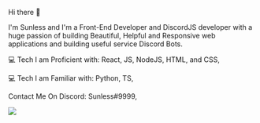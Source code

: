 Hi there 👋

I'm Sunless and I'm a Front-End Developer and DiscordJS developer with a huge passion of building Beautiful, Helpful and Responsive web applications and building useful service Discord Bots.

💻 Tech I am Proficient with: React, JS, NodeJS, HTML, and CSS,

💻 Tech I am Familiar with: Python, TS,

Contact Me On Discord: Sunless#9999,

<img src="https://github-readme-stats.vercel.app/api?username=Sunless9999&&show_icons=true&title_color=ffffff&icon_color=bb2acf&text_color=daf7dc&bg_color=151515">
